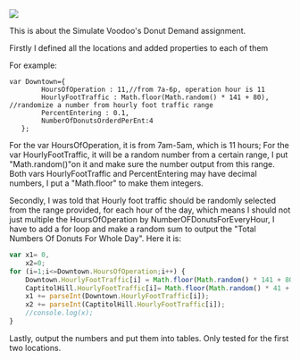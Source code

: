 <img src="http://f.picphotos.baidu.com/album/s%3D1100%3Bq%3D90/sign=253afe5efff2b211e02e814ffab05e49/e7cd7b899e510fb33a26efbadd33c895d1430cdb.jpg">

  This is about the Simulate Voodoo's Donut Demand assignment.

Firstly I defined all the locations and added properties to each of them

For example:

```
var Downtown={
        HoursOfOperation : 11,//from 7a-6p, operation hour is 11
        HourlyFootTraffic : Math.floor(Math.random() * 141 + 80),  //randomize a number from hourly foot traffic range
        PercentEntering : 0.1,
        NumberOfDonutsOrderdPerEnt:4
   }; 
```

   For the var HoursOfOperation, it is from 7am-5am, which is 11 hours;
   For the var HourlyFootTraffic, it will be a random number from a certain range, I put "Math.random()"on it and make sure the number output from this range. 
   Both vars HourlyFootTraffic and PercentEntering may have decimal numbers, I put a "Math.floor" to make them integers.

   Secondly, I was told that Hourly foot traffic should be randomly selected from the range provided, for each hour of the day, which means I should not just multiple the HoursOfOperation by NumberOFDonutsForEveryHour, I have to add a for loop and make a random sum to output the "Total Numbers Of Donuts For Whole Day".
   Here it is:

```javascript
var x1= 0,
    x2=0;
for (i=1;i<=Downtown.HoursOfOperation;i++) {
    Downtown.HourlyFootTraffic[i] = Math.floor(Math.random() * 141 + 80);
    CaptitolHill.HourlyFootTraffic[i]= Math.floor(Math.random() * 41 + 5);
    x1 += parseInt(Downtown.HourlyFootTraffic[i]);
    x2 += parseInt(CaptitolHill.HourlyFootTraffic[i]);
    //console.log(x);
}
```

Lastly, output the numbers and put them into tables.
Only tested for the first two locations.
    
